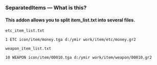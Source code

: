 ### SeparatedItems — What is this?
#### This addon allows you to split item_list.txt into several files.
```
etc_item_list.txt

1 ETC icon/item/money.tga d:/ymir work/item/etc/money.gr2
```

```
weapon_item_list.txt

10 WEAPON icon/item/00010.tga d:/ymir work/item/weapon/00010.gr2
```

